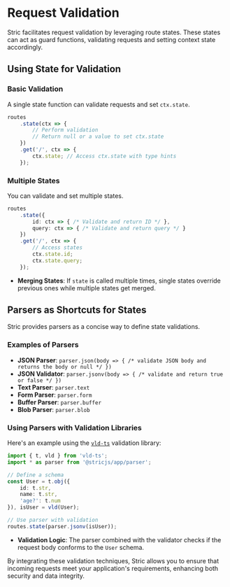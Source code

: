 # Request Validation
Stric facilitates request validation by leveraging route states. These states can act as guard functions, validating requests and setting context state accordingly.

## Using State for Validation

### Basic Validation
A single state function can validate requests and set `ctx.state`.
```ts
routes
    .state(ctx => {
        // Perform validation
        // Return null or a value to set ctx.state
    })
    .get('/', ctx => {
        ctx.state; // Access ctx.state with type hints
    });
```

### Multiple States
You can validate and set multiple states.
```ts
routes
    .state({
        id: ctx => { /* Validate and return ID */ },
        query: ctx => { /* Validate and return query */ }
    })
    .get('/', ctx => {
        // Access states
        ctx.state.id;
        ctx.state.query;
    });
```

- **Merging States**: If `state` is called multiple times, single states override previous ones while multiple states get merged.

## Parsers as Shortcuts for States
Stric provides parsers as a concise way to define state validations.

### Examples of Parsers
- **JSON Parser**: `parser.json(body => { /* validate JSON body and returns the body or null */ })`
- **JSON Validator**: `parser.jsonv(body => { /* validate and return true or false */ })`
- **Text Parser**: `parser.text`
- **Form Parser**: `parser.form`
- **Buffer Parser**: `parser.buffer`
- **Blob Parser**: `parser.blob`

### Using Parsers with Validation Libraries
Here's an example using the [`vld-ts`](//npmjs.com/package/vld-ts) validation library:

```ts
import { t, vld } from 'vld-ts';
import * as parser from '@stricjs/app/parser';

// Define a schema
const User = t.obj({
    id: t.str,
    name: t.str,
    'age?': t.num
}), isUser = vld(User);

// Use parser with validation
routes.state(parser.jsonv(isUser));
```

- **Validation Logic**: The parser combined with the validator checks if the request body conforms to the `User` schema.

By integrating these validation techniques, Stric allows you to ensure that incoming requests meet your application's requirements, enhancing both security and data integrity.
